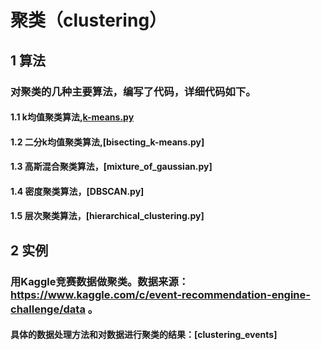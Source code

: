 # 聚类（clustering）

## 1 算法
### 对聚类的几种主要算法，编写了代码，详细代码如下。
#### 1.1 k均值聚类算法,[k-means.py](./second#k-means.py)  
#### 1.2 二分k均值聚类算法,[bisecting_k-means.py]
#### 1.3 高斯混合聚类算法，[mixture_of_gaussian.py]
#### 1.4 密度聚类算法，[DBSCAN.py]
#### 1.5 层次聚类算法，[hierarchical_clustering.py] 

## 2 实例
### 用Kaggle竞赛数据做聚类。数据来源： https://www.kaggle.com/c/event-recommendation-engine-challenge/data 。
#### 具体的数据处理方法和对数据进行聚类的结果：[clustering_events]
